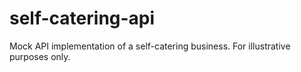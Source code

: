 # self-catering-api
Mock API implementation of a self-catering business.
For illustrative purposes only. 
